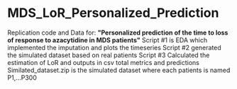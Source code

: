 # MDS_LoR_Personalized_Prediction
Replication code and Data for:  __"Personalized prediction of the time to loss of response to azacytidine in MDS patients"__
Script #1 is EDA which implemented the imputation and plots the timeseries
Script #2 generated the simulated dataset based on real patients 
Script #3 Calculated the estimation of LoR and outputs in csv total metrics and predictions
Similated_dataset.zip is the simulated dataset where each patients is named P1,...P300
